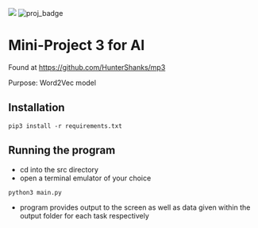 ![](https://img.shields.io/badge/Code-Python-informational?style=flat&logo=python&logoColor=white&color=2bbc8a)
![proj_badge](https://img.shields.io/badge/Project-AI-brightgreen)

# Mini-Project 3 for AI
Found at https://github.com/HunterShanks/mp3

Purpose: Word2Vec model

## Installation
```console
pip3 install -r requirements.txt
```

## Running the program
- cd into the src directory
- open a terminal emulator of your choice

```console
python3 main.py
```

- program provides output to the screen as well as data given within the output folder for each task respectively

